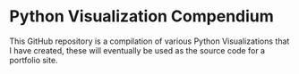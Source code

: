 # Python Visualization Compendium 

This GitHub repository is a compilation of various Python Visualizations that I have created, these will eventually be used as the source code for a portfolio site.
